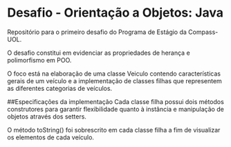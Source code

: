# Desafio - Orientação a Objetos: Java
Repositório para o primeiro desafio do Programa de Estágio da Compass-UOL.

O desafio constitui em evidenciar as propriedades de herança e polimorfismo em POO.

O foco está na elaboração de uma classe Veiculo contendo características gerais de um veículo e a implementação de classes filhas que representem as diferentes categorias de veículos.

##Especificações da implementação
Cada classe filha possui dois métodos construtores para garantir flexibilidade quanto à instância e manipulação de objetos através dos setters.

O método toString() foi sobrescrito em cada classe filha a fim de visualizar os elementos de cada veículo.

